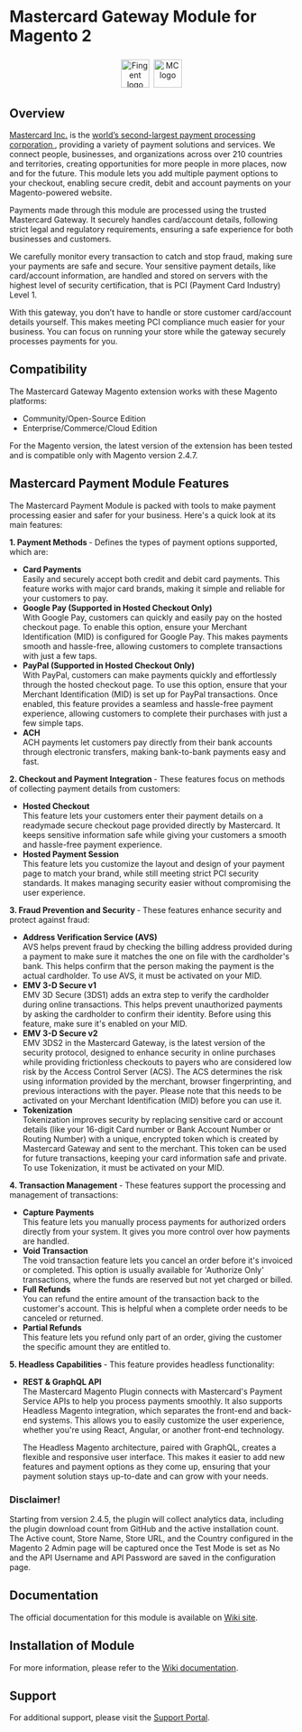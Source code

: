 # Mastercard Gateway Module for Magento 2 

<p align="center" style="margin-top: 25px;">
<a href="https://www.fingent.com/"><img alt="Fingent logo" height="50px" src="https://www.fingent.com/wp-content/uploads/Fingent-Logo-01.png"/></a>&nbsp;&nbsp;<img alt="MC logo" height="50px" src="https://mpgs.fingent.wiki/wp-content/uploads/2025/04/mastercard-logo.png"/>
</p>

## Overview
<a href="https://www.mastercard.co.in/en-in.html">Mastercard Inc.</a> is the <a href="https://www.investopedia.com/terms/m/mastercard-card.asp">world’s second-largest payment processing corporation </a>, providing a variety of payment solutions and services. We connect people, businesses, and organizations across over 210 countries and territories, creating opportunities for more people in more places, now and for the future. This module lets you add multiple payment options to your checkout, enabling secure credit, debit and account payments on your Magento-powered website.

Payments made through this module are processed using the trusted Mastercard Gateway. It securely handles card/account details, following strict legal and regulatory requirements, ensuring a safe experience for both businesses and customers.

We carefully monitor every transaction to catch and stop fraud, making sure your payments are safe and secure. Your sensitive payment details, like card/account information, are handled and stored on servers with the highest level of security certification, that is PCI (Payment Card Industry) Level 1.

With this gateway, you don’t have to handle or store customer card/account details yourself. This makes meeting PCI compliance much easier for your business. You can focus on running your store while the gateway securely processes payments for you.

## Compatibility
The Mastercard Gateway Magento extension works with these Magento platforms:
- Community/Open-Source Edition
- Enterprise/Commerce/Cloud Edition

For the Magento version, the latest version of the extension has been tested and is compatible only with Magento version 2.4.7.

## Mastercard Payment Module Features

The Mastercard Payment Module is packed with tools to make payment processing easier and safer for your business. Here's a quick look at its main features:

 <b>1. Payment Methods </b> - Defines the types of payment options supported, which are:
 
- **Card Payments** <br/>
   Easily and securely accept both credit and debit card payments. This feature works with major card brands, making it simple and reliable for your customers to pay.
- **Google Pay (Supported in Hosted Checkout Only)**<br/>
   With Google Pay, customers can quickly and easily pay on the hosted checkout page. To enable this option, ensure your Merchant Identification (MID) is configured for Google Pay. This makes payments smooth and hassle-free, allowing customers to complete transactions with just a few taps.
- **PayPal (Supported in Hosted Checkout Only)**<br/>
   With PayPal, customers can make payments quickly and effortlessly through the hosted checkout page. To use this option, ensure that your Merchant Identification (MID) is set up for PayPal transactions. Once enabled, this feature provides a seamless and hassle-free payment experience, allowing customers to complete their purchases with just a few simple taps.
- **ACH**<br/>
   ACH payments let customers pay directly from their bank accounts through electronic transfers, making bank-to-bank payments easy and fast.

<b>2. Checkout and Payment Integration </b>- These features focus on methods of collecting payment details from customers:

- **Hosted Checkout**<br/>
   This feature lets your customers enter their payment details on a readymade secure checkout page provided directly by Mastercard. It keeps sensitive information safe while giving your customers a smooth and hassle-free payment experience.
- **Hosted Payment Session**<br/>
   This feature lets you customize the layout and design of your payment page to match your brand, while still meeting strict PCI security standards. It makes managing security easier without compromising the user experience.
  
<b> 3. Fraud Prevention and Security </b>- These features enhance security and protect against fraud:
 
- **Address Verification Service (AVS)**<br/>
   AVS helps prevent fraud by checking the billing address provided during a payment to make sure it matches the one on file with the cardholder's bank. This helps confirm that the person making the payment is the actual cardholder. To use AVS, it must be activated on your MID.
- **EMV 3-D Secure v1**<br/>
   EMV 3D Secure (3DS1) adds an extra step to verify the cardholder during online transactions. This helps prevent unauthorized payments by asking the cardholder to confirm their identity. Before using this feature, make sure it's enabled on your MID.
- **EMV 3-D Secure v2**<br/>
   EMV 3DS2 in the Mastercard Gateway, is the latest version of the security protocol, designed to enhance security in online purchases while providing frictionless checkouts to payers who are considered low risk by the Access Control Server (ACS). The ACS determines the risk using information provided by the merchant, browser fingerprinting, and previous interactions with the payer. Please note that this needs to be activated on your Merchant Identification (MID) before you can use it.
- **Tokenization**<br/>
   Tokenization improves security by replacing sensitive card or account details (like your 16-digit Card number or Bank Account Number or Routing Number) with a unique, encrypted token which is created by Mastercard Gateway and sent to the merchant. This token can be used for future transactions, keeping your card information safe and private. To use Tokenization, it must be activated on your MID.
  
<b>4. Transaction Management </b>- These features support the processing and management of transactions:

- **Capture Payments**<br/>
   This feature lets you manually process payments for authorized orders directly from your system. It gives you more control over how payments are handled.
- **Void Transaction**<br/>
   The void transaction feature lets you cancel an order before it's invoiced or completed. This option is usually available for 'Authorize Only' transactions, where the funds are reserved but not yet charged or billed.
- **Full Refunds**<br/>
   You can refund the entire amount of the transaction back to the customer's account. This is helpful when a complete order needs to be canceled or returned.
- **Partial Refunds**<br/>
   This feature lets you refund only part of an order, giving the customer the specific amount they are entitled to.
  
<b> 5. Headless Capabilities </b>- This feature provides headless functionality:
 
 - **REST & GraphQL API**<br/>
   The Mastercard Magento Plugin connects with Mastercard's Payment Service APIs to help you process payments smoothly. It also supports Headless Magento integration, which separates the front-end and back-end systems. This allows you to easily customize the user experience, whether you're using React, Angular, or another front-end technology.

   The Headless Magento architecture, paired with GraphQL, creates a flexible and responsive user interface. This makes it easier to add new features and payment options as they come up, ensuring that your payment solution stays up-to-date and can grow with your needs.

### Disclaimer!
Starting from version 2.4.5, the plugin will collect analytics data, including the plugin download count from GitHub and the active installation count. The Active count, Store Name, Store URL, and the Country configured in the Magento 2 Admin page will be captured once the Test Mode is set as No and the API Username and API Password are saved in the configuration page.

## Documentation

The official documentation for this module is available on [Wiki site](https://mpgs.fingent.wiki/enterprise/magento-2-mastercard-gateway/overview-and-feature-support).

## Installation of Module
For more information, please refer to the [Wiki documentation](https://mpgs.fingent.wiki/enterprise/magento-2-mastercard-gateway/installation).


## Support
For additional support, please visit the [Support Portal](https://mpgsfgs.atlassian.net/servicedesk/customer/portals).

